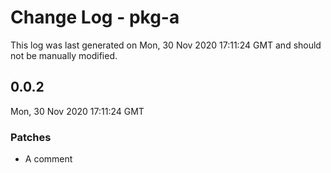 # Change Log - pkg-a

This log was last generated on Mon, 30 Nov 2020 17:11:24 GMT and should not be manually modified.

## 0.0.2
Mon, 30 Nov 2020 17:11:24 GMT

### Patches

- A comment

